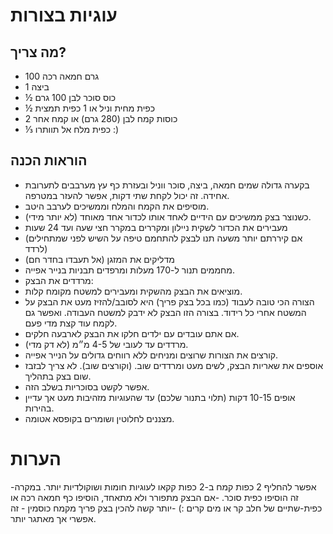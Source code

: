 # עוגיות בצורות
## מה צריך?
* 100 גרם חמאה רכה
* 1 ביצה
* ½ כוס סוכר לבן 100 גרם
* ½ כפית מחית וניל או 1 כפית תמצית
* 2 כוסות קמח לבן (280 גרם) או קמח אחר
* ⅓ כפית מלח אל תוותרו :)
## הוראות הכנה
* בקערה גדולה שמים חמאה, ביצה, סוכר ווניל ובעזרת כף עץ מערבבים לתערובת אחידה. זה יכול לקחת שתי דקות, אפשר להעזר במטרפה.
* מוסיפים את הקמח והמלח וממשיכים לערבב היטב.
* כשנוצר בצק ממשיכים עם הידיים לאחד אותו לכדור אחד מאוחד (לא יותר מידי).
* מעבירים את הכדור לשקית ניילון ומקררים במקרר חצי שעה ועד 24 שעות
* (אם קיררתם יותר משעה תנו לבצק להתחמם טיפה על השיש לפני שמתחילים לרדד)
* מדליקים את המזגן (אל תעבדו בחדר חם)
* מחממים תנור ל-170 מעלות ומרפדים תבניות בנייר אפייה.
* מרדדים את הבצק:
* מוציאים את הבצק מהשקית ומעבירים למשטח מקומח קלות.
* הצורה הכי טובה לעבוד (כמו בכל בצק פריך) היא לסובב/להזיז מעט את הבצק על המשטח אחרי כל רידוד. בצורה הזו הבצק לא ידבק למשטח העבודה. ואפשר גם לקמח עוד קצת מדי פעם.
* אם אתם עובדים עם ילדים חלקו את הבצק לארבעה חלקים.
* מרדדים עד לעובי של 4-5 מ״מ (לא דק מדי).
* קורצים את הצורות שרוצים ומניחים ללא רווחים גדולים על הנייר אפייה.
* אוספים את שאריות הבצק, לשים מעט ומרדדים שוב. (וקורצים שוב). לא צריך לבזבז שום בצק בתהליך.
* אפשר לקשט בסוכריות בשלב הזה.
* אופים 10-15 דקות (תלוי בתנור שלכם) עד שהעוגיות מזהיבות מעט אך עדיין בהירות.
* מצננים לחלוטין ושומרים בקופסא אטומה.
# הערות
-אפשר להחליף 2 כפות קמח ב-2 כפות קקאו לעוגיות חומות ושוקולדיות יותר. במקרה זה הוסיפו כפית סוכר.
-אם הבצק מתפורר ולא מתאחד, הוסיפו כף חמאה רכה או כפית-שתיים של חלב קר או מים קרים :)
-יותר קשה להכין בצק פריך מקמח כוסמין - זה אפשרי אך מאתגר יותר.
